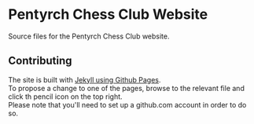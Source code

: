 # Pentyrch Chess Club Website

Source files for the Pentyrch Chess Club website.

## Contributing
The site is built with [Jekyll using Github Pages](https://jekyllrb.com/docs/github-pages/).  
To propose a change to one of the pages, browse to the relevant file and click th pencil icon on the top right.  
Please note that you'll need to set up a github.com account in order to do so.






